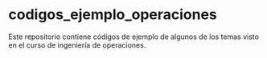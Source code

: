 # codigos_ejemplo_operaciones
Este repositorio contiene códigos de ejemplo de algunos de los temas visto en el curso de ingeniería de operaciones.

